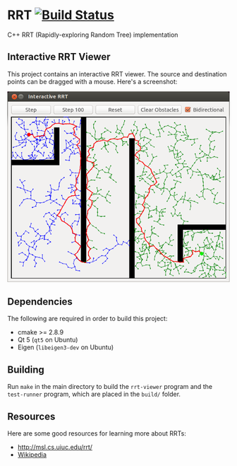 # RRT [![Build Status](https://travis-ci.org/RoboJackets/rrt.png?branch=master)](https://travis-ci.org/RoboJackets/rrt)

C++ RRT (Rapidly-exploring Random Tree) implementation


## Interactive RRT Viewer

This project contains an interactive RRT viewer.  The source and destination points can be dragged with a mouse.  Here's a screenshot:

![Interactive RRT](doc/images/rrt-viewer-screenshot.png)


## Dependencies

The following are required in order to build this project:

* cmake >= 2.8.9
* Qt 5 (`qt5` on Ubuntu)
* Eigen (`libeigen3-dev` on Ubuntu)


## Building

Run `make` in the main directory to build the `rrt-viewer` program and the `test-runner` program, which are placed in the `build/` folder.


## Resources

Here are some good resources for learning more about RRTs:

* http://msl.cs.uiuc.edu/rrt/
* [Wikipedia](http://en.wikipedia.org/wiki/Rapidly_exploring_random_tree)
